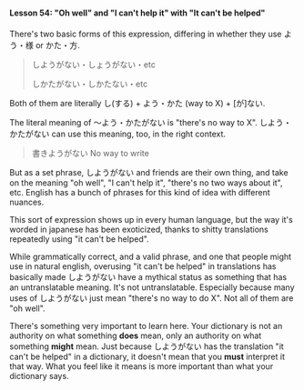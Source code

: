 #### Lesson 54: "Oh well" and "I can't help it" with "It can't be helped"

There's two basic forms of this expression, differing in whether they use よう・様 or かた・方.

> しようがない・しょうがない・etc
>
> しかたがない・しかたない・etc

Both of them are literally し(する) + よう・かた (way to X) + [が]ない.

The literal meaning of ～よう・かたがない is "there's no way to X". しよう・かたがない can use this meaning, too, in the right context.

> 書きようがない No way to write

But as a set phrase, しようがない and friends are their own thing, and take on the meaning "oh well", "I can't help it", "there's no two ways about it", etc. English has a bunch of phrases for this kind of idea with different nuances.

This sort of expression shows up in every human language, but the way it's worded in japanese has been exoticized, thanks to shitty translations repeatedly using "it can't be helped".

While grammatically correct, and a valid phrase, and one that people might use in natural english, overusing "it can't be helped" in translations has basically made しようがない have a mythical status as something that has an untranslatable meaning. It's not untranslatable. Especially because many uses of しようがない just mean "there's no way to do X". Not all of them are "oh well".

There's something very important to learn here. Your dictionary is not an authority on what something **does** mean, only an authority on what something **might** mean. Just because しようがない has the translation "it can't be helped" in a dictionary, it doesn't mean that you **must** interpret it that way. What you feel like it means is more important than what your dictionary says.
